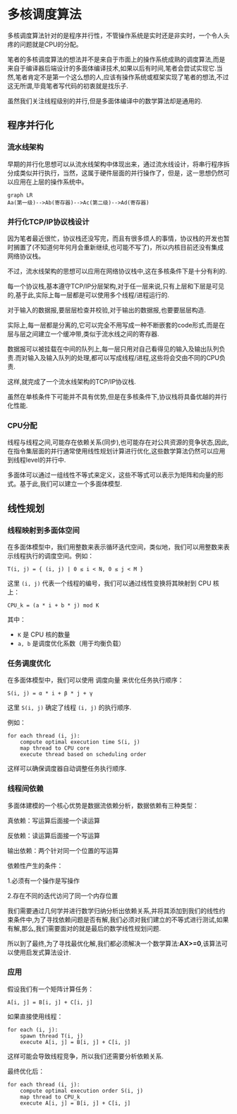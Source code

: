 # 多核调度算法

多核调度算法针对的是程序并行性，不管操作系统是实时还是非实时，一个令人头疼的问题就是CPU的分配。

笔者的多核调度算法的想法并不是来自于市面上的操作系统成熟的调度算法,而是来自于编译器后端设计的多面体编译技术,如果以后有时间,笔者会尝试实现它.当然,笔者肯定不是第一个这么想的人,应该有操作系统或框架实现了笔者的想法,不过这无所谓,毕竟笔者写代码的初衷就是找乐子.

虽然我们关注线程级别的并行,但是多面体编译中的数学算法却是通用的.

## 程序并行化

### 流水线架构

早期的并行化思想可以从流水线架构中体现出来，通过流水线设计，将串行程序拆分成类似并行执行，当然，这属于硬件层面的并行操作了，但是，这一思想仍然可以应用在上层的操作系统中。

```mermaid
graph LR
Aa(第一级)-->Ab(寄存器)-->Ac(第二级)-->Ad(寄存器)
```



### 并行化TCP/IP协议栈设计

因为笔者最近很忙，协议栈还没写完，而且有很多烦人的事情，协议栈的开发也暂时搁置了(不知道何年何月会重新继续,也可能不写了)，所以内核目前还没有集成网络协议栈。

不过，流水线架构的思想可以应用在网络协议栈中,这在多核条件下是十分有利的.

每一个协议栈,基本遵守TCP/IP分层架构,对于任一层来说,只有上层和下层是可见的,基于此,实际上每一层都是可以使用多个线程/进程运行的.

对于输入的数据报,要层层检查并校验,对于输出的数据报,也要要层层构造.

实际上,每一层都是分离的,它可以完全不用写成一种不断嵌套的code形式,而是在层与层之间建立一个缓冲带,类似于流水线之间的寄存器.

数据报可以被挂载在中间的队列上,每一层只用对自己看得见的输入及输出队列负责.而对输入及输入队列的处理,都可以写成线程/进程,这些将会交由不同的CPU负责.

这样,就完成了一个流水线架构的TCP/IP协议栈.

虽然在单核条件下可能并不具有优势,但是在多核条件下,协议栈将具备优越的并行化性能.



### CPU分配

线程与线程之间,可能存在依赖关系(同步),也可能存在对公共资源的竞争状态,因此,在指令集层面的并行通常使用线性规划计算进行优化,这些数学算法仍然可以应用到线程level的并行中.

多面体可以通过一组线性不等式来定义，这些不等式可以表示为矩阵和向量的形式。基于此,我们可以建立一个多面体模型.

## 线性规划

### 线程映射到多面体空间

在多面体模型中，我们用整数来表示循环迭代空间，类似地，我们可以用整数来表示线程执行的调度空间。例如：

```
T(i, j) = { (i, j) | 0 ≤ i < N, 0 ≤ j < M }
```

这里 `(i, j)` 代表一个线程的编号，我们可以通过线性变换将其映射到 CPU 核上：

```
CPU_k = (a * i + b * j) mod K
```

其中：

- `K` 是 CPU 核的数量
- `a, b` 是调度优化系数（用于均衡负载）

### **任务调度优化**

在多面体模型中，我们可以使用 调度向量 来优化任务执行顺序：

```
S(i, j) = α * i + β * j + γ
```

这里 `S(i, j)` 确定了线程 `(i, j)` 的执行顺序.

例如：

```
for each thread (i, j):
    compute optimal execution time S(i, j)
    map thread to CPU core
    execute thread based on scheduling order
```

这样可以确保调度器自动调整任务执行顺序.

### 线程间依赖

多面体建模的一个核心优势是数据流依赖分析，数据依赖有三种类型：

真依赖：写运算后面接一个读运算

反依赖：读运算后面接一个写运算

输出依赖：两个针对同一个位置的写运算



依赖性产生的条件：

1.必须有一个操作是写操作

2.存在不同的迭代访问了同一个内存位置

我们需要通过几何学并进行数学归纳分析出依赖关系,并将其添加到我们的线性约束条件中,为了寻找依赖问题是否有解,我们必须对我们建立的不等式进行测试,如果有解,那么,我们需要面对的就是最后的数学线性规划问题.

所以到了最终,为了寻找最优化解,我们都必须解决一个数学算法:**AX>=0**,该算法可以使用启发式算法设计.

### **应用**

假设我们有一个矩阵计算任务：

```
A[i, j] = B[i, j] + C[i, j]
```

如果直接使用线程：

```
for each (i, j):
    spawn thread T(i, j)
    execute A[i, j] = B[i, j] + C[i, j]
```

这样可能会导致线程竞争，所以我们还需要分析依赖关系.

最终优化后：

```
for each thread (i, j):
    compute optimal execution order S(i, j)
    map thread to CPU_k
    execute A[i, j] = B[i, j] + C[i, j]
```

